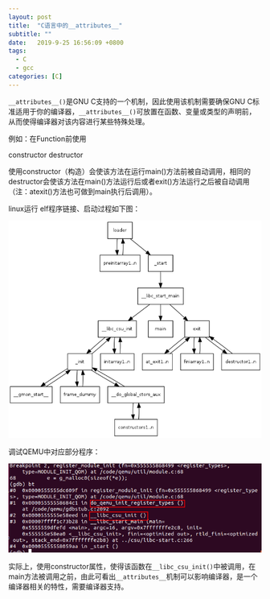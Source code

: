 ```yaml
---
layout: post
title:  "C语言中的__attributes__"
subtitle: ""
date:   2019-9-25 16:56:09 +0800
tags:
  - C
  - gcc
categories: [C]
---
```


`__attributes__()`是GNU C支持的一个机制，因此使用该机制需要确保GNU C标准适用于你的编译器，`__attributes__()`可放置在函数、变量或类型的声明前，从而使得编译器对该内容进行某些特殊处理。

例如：在Function前使用

constructor
destructor

使用constructor（构造）会使该方法在运行main()方法前被自动调用，相同的destructor会使该方法在main()方法运行后或者exit()方法运行之后被自动调用（注：atexit()方法也可做到main执行后调用）。

linux运行 elf程序链接、启动过程如下图：

![](..\pictures\elf_callgraph.png)

调试QEMU中对应部分程序：

![](..\pictures\C_constructor.jpg)

实际上，使用constructor属性，使得该函数在`__libc_csu_init()`中被调用，在main方法被调用之前，由此可看出`__attributes__`机制可以影响编译器，是一个编译器相关的特性，需要编译器支持。



[Function-Attributes]: https://gcc.gnu.org/onlinedocs/gcc-4.0.0/gcc/Function-Attributes.html
[Type-Attributes]: https://gcc.gnu.org/onlinedocs/gcc-4.0.0/gcc/Type-Attributes.html
[Variable-Attributes]: https://gcc.gnu.org/onlinedocs/gcc-4.0.0/gcc/Variable-Attributes.html

